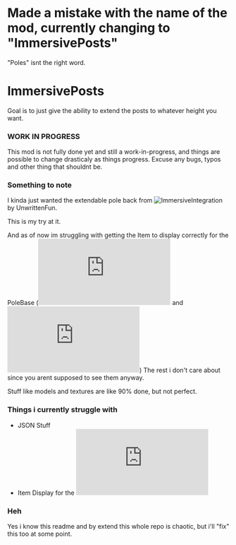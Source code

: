 # Made a mistake with the name of the mod, currently changing to "ImmersivePosts"
"Poles" isnt the right word.

# ImmersivePosts
Goal is to just give the ability to extend the posts to whatever height you want.

### WORK IN PROGRESS
This mod is not fully done yet and still a work-in-progress, and things are possible to change drasticaly as things progress.
Excuse any bugs, typos and other thing that shouldnt be.

### Something to note
I kinda just wanted the extendable pole back from ![ImmersiveIntegration](https://github.com/UnwrittenFun/ImmersiveIntegration) by UnwrittenFun.

This is my try at it.

And as of now im struggling with getting the Item to display correctly for the PoleBase (![JSON](https://github.com/TwistedGate/ImmersivePoles/blob/master/src/main/resources/assets/immersivepoles/models/block/extendablepost/polebase.json) and ![Java](https://github.com/TwistedGate/ImmersivePoles/blob/master/src/main/java/twistedgate/immersivepoles/common/blocks/BlockPole.java))
The rest i don't care about since you arent supposed to see them anyway.

Stuff like models and textures are like 90% done, but not perfect.

### Things i currently struggle with
 - JSON Stuff
 - Item Display for the ![PoleBase](https://github.com/TwistedGate/ImmersivePoles/blob/master/src/main/resources/assets/immersivepoles/models/block/extendablepost/polebase.json)

### Heh
Yes i know this readme and by extend this whole repo is chaotic, but i'll "fix" this too at some point.
